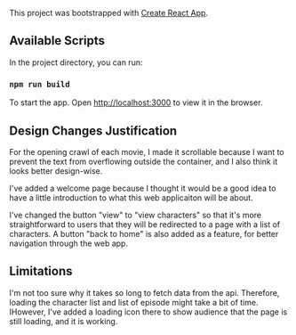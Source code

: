 This project was bootstrapped with [Create React App](https://github.com/facebook/create-react-app).

## Available Scripts

In the project directory, you can run:

### `npm run build`

To start the app.
Open [http://localhost:3000](http://localhost:3000) to view it in the browser.

## Design Changes Justification

For the opening crawl of each movie, I made it scrollable because I want to prevent
the text from overflowing outside the container, and I also think it looks better
design-wise.

I've added a welcome page because I thought it would be a good idea to have a little
introduction to what this web applicaiton will be about.

I've changed the button "view" to "view characters" so that it's more straightforward
to users that they will be redirected to a page with a list of characters. A button
"back to home" is also added as a feature, for better navigation through the web app.

## Limitations

I'm not too sure why it takes so long to fetch data from the api. Therefore, loading
the character list and list of episode might take a bit of time. IHowever, I've added
a loading icon there to show audience that the page is still loading, and it is working.
